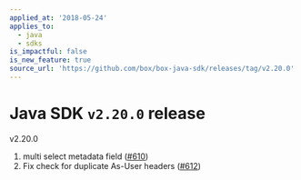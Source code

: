 ```yaml
---
applied_at: '2018-05-24'
applies_to:
  - java
  - sdks
is_impactful: false
is_new_feature: true
source_url: 'https://github.com/box/box-java-sdk/releases/tag/v2.20.0'
---
```


# Java SDK `v2.20.0` release

v2.20.0
1. multi select metadata field ([#610](https://github.com/box/box-java-sdk/pull/610))
2. Fix check for duplicate As-User headers ([#612](https://github.com/box/box-java-sdk/pull/612))